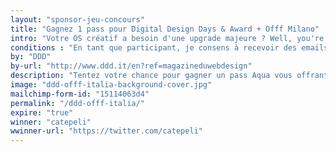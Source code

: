 ```yaml
---
layout: "sponsor-jeu-concours"
title: "Gagnez 1 pass pour Digital Design Days & Award + Offf Milano"
intro: "Votre OS créatif a besoin d'une upgrade majeure ? Well, you're in luck... <br />Tentez votre chance pour gagner un pass Aqua vous offrant 3 jours de conférences pour stimuler votre créativité – 27•28•29 octobre à Milan."
conditions : "En tant que participant, je consens à recevoir des emails de la part du Magazine du Webdesign."
by: "DDD"
by-url: "http://www.ddd.it/en?ref=magazineduwebdesign"
description: "Tentez votre chance pour gagner un pass Aqua vous offrant 3 jours de conférences pour stimuler votre créativité."
image: "ddd-offf-italia-background-cover.jpg"
mailchimp-form-id: "15114063d4"
permalink: "/ddd-offf-italia/"
expire: "true"
winner: "catepeli"
wwinner-url: "https://twitter.com/catepeli"
---
```

